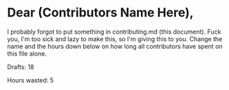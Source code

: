 # Dear (Contributors Name Here),

I probably forgot to put something in contributing.md (this document). Fuck you, I'm too sick and lazy to make this, so I'm giving this to you.
Change the name and the hours down below on how long all contributors have spent on this file alone.

Drafts: 18

Hours wasted: 5
